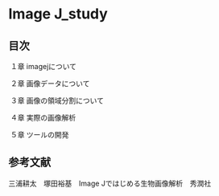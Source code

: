 # Image J_study





## 目次

​	１章  imagejについて

​	２章  画像データについて

​	３章  画像の領域分割について

​	４章  実際の画像解析

​	５章  ツールの開発



## 参考文献
三浦耕太　塚田裕基　Image Jではじめる生物画像解析　秀潤社



